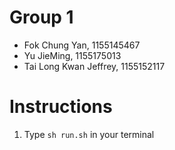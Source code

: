 # Group 1
- Fok Chung Yan, 1155145467
- Yu JieMing, 1155175013
- Tai Long Kwan Jeffrey, 1155152117

# Instructions
1. Type `sh run.sh` in your terminal
